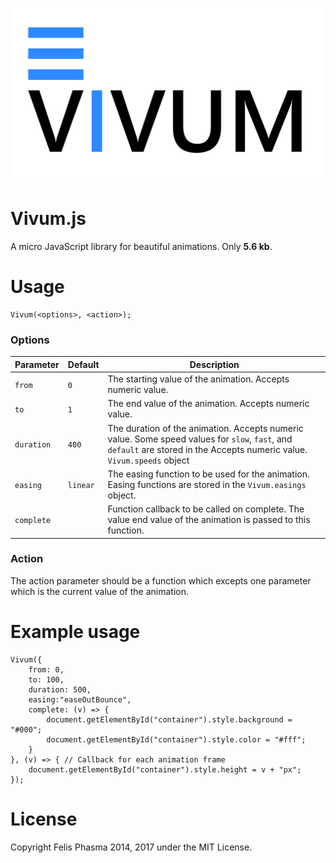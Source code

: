 ![Vivum.js](https://raw.githubusercontent.com/FelisPhasma/Vivum/master/Logo/Logo.png)

# Vivum.js

A micro JavaScript library for beautiful animations. Only **5.6 kb**.

# Usage

```
Vivum(<options>, <action>);
```

### Options

| Parameter | Default | Description |
|---|---|---|
| `from` | `0` | The starting value of the animation. Accepts numeric value. |
| `to` | `1` | The end value of the animation. Accepts numeric value. |
| `duration` | `400` | The duration of the animation. Accepts numeric value. Some speed values for `slow`, `fast`, and `default` are stored in the Accepts numeric value. `Vivum.speeds` object |
| `easing` | `linear` | The easing function to be used for the animation. Easing functions are stored in the `Vivum.easings` object. |
| `complete` | | Function callback to be called on complete. The value end value of the animation is passed to this function.

### Action

The action parameter should be a function which excepts one parameter which is the current value of the animation.

# Example usage

```
Vivum({
	from: 0,
	to: 100,
	duration: 500,
	easing:"easeOutBounce",
	complete: (v) => {
		document.getElementById("container").style.background = "#000";
		document.getElementById("container").style.color = "#fff";
	}
}, (v) => { // Callback for each animation frame
	document.getElementById("container").style.height = v + "px";
});
```

# License

Copyright Felis Phasma 2014, 2017 under the MIT License.
